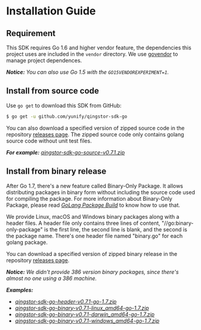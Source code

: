 # Installation Guide

## Requirement

This SDK requires Go 1.6 and higher vendor feature, the dependencies this project uses are included in the `vendor` directory. We use [govendor](https://github.com/kardianos/govendor) to manage project dependences.

___Notice:___ _You can also use Go 1.5 with the `GO15VENDOREXPERIMENT=1`._

## Install from source code

Use `go get` to download this SDK from GitHub:

``` bash
$ go get -u github.com/yunify/qingstor-sdk-go
```

You can also download a specified version of zipped source code in the repository [releases page](https://github.com/yunify/qingstor-sdk-go/releases). The zipped source code only contains golang source code  without unit test files.

___For example:___ _[qingstor-sdk-go-source-v0.7.1.zip](https://github.com/yunify/qingstor-sdk-go/releases/download/v0.7.1/qingstor-sdk-go-source-v0.7.1.zip)_

## Install from binary release

After Go 1.7, there's a new feature called Binary-Only Package. It allows distributing packages in binary form without including the source code used for compiling the package. For more information about Binary-Only Package, please read [_GoLang Package Build_](https://golang.org/pkg/go/build/) to know how to use that.

We provide Linux, macOS and Windows binary packages along with a header files. A header file only contains three lines of content, "//go:binary-only-package" is the first line, the second line is blank, and the second is the package name. There's one header file named "binary.go" for each golang package.

You can download a specified version of zipped binary release in the repository [releases page](https://github.com/yunify/qingstor-sdk-go/releases).

___Notice:___ _We didn't provide 386 version binary packages, since there's almost no one using a 386 machine._

___Examples:___

- *[qingstor-sdk-go-header-v0.7.1-go-1.7.zip](https://github.com/yunify/qingstor-sdk-go/releases/download/v0.7.1/qingstor-sdk-go-header-v0.7.1-go-1.7.zip)*
- *[qingstor-sdk-go-binary-v0.7.1-linux_amd64-go-1.7.zip](https://github.com/yunify/qingstor-sdk-go/releases/download/v0.7.1/qingstor-sdk-go-binary-v0.7.1-linux_amd64-go-1.7.zip)*
- *[qingstor-sdk-go-binary-v0.7.1-darwin_amd64-go-1.7.zip](https://github.com/yunify/qingstor-sdk-go/releases/download/v0.7.1/qingstor-sdk-go-binary-v0.7.1-darwin_amd64-go-1.7.zip)*
- *[qingstor-sdk-go-binary-v0.7.1-windows_amd64-go-1.7.zip](https://github.com/yunify/qingstor-sdk-go/releases/download/v0.7.1/qingstor-sdk-go-binary-v0.7.1-windows_amd64-go-1.7.zip)*
